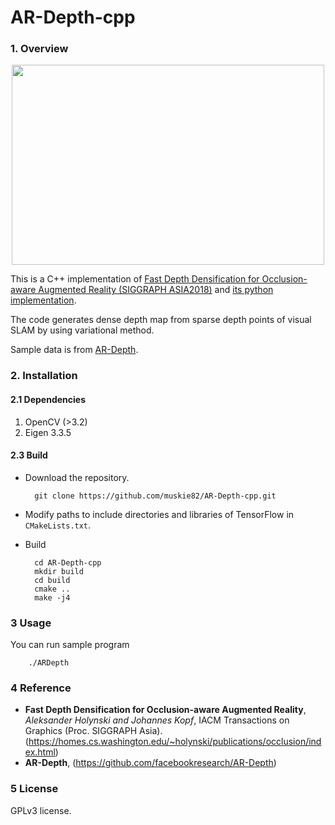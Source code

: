 # AR-Depth-cpp

### 1. Overview
<p align="center"> <img src="https://github.com/muskie82/AR-Depth-cpp/blob/master/gif/file.gif" width="500" height="320"> </p>

This is a C++ implementation of [Fast Depth Densification for Occlusion-aware Augmented Reality (SIGGRAPH ASIA2018)](https://homes.cs.washington.edu/~holynski/publications/occlusion/index.html) and [its python implementation](https://github.com/facebookresearch/AR-Depth).

The code generates dense depth map from sparse depth points of visual SLAM by using variational method.

Sample data is from [AR-Depth](https://github.com/facebookresearch/AR-Depth).

### 2. Installation
#### 2.1 Dependencies
1. OpenCV (>3.2)
2. Eigen 3.3.5
#### 2.3 Build

- Download the repository.

		git clone https://github.com/muskie82/AR-Depth-cpp.git

- Modify paths to include directories and libraries of TensorFlow in `CMakeLists.txt`.

- Build

		cd AR-Depth-cpp
		mkdir build
		cd build
		cmake ..
		make -j4
	

### 3 Usage
You can run sample program

		./ARDepth


### 4 Reference
* **Fast Depth Densification for Occlusion-aware Augmented Reality**, *Aleksander Holynski and Johannes Kopf*, IACM Transactions on Graphics (Proc. SIGGRAPH Asia). (https://homes.cs.washington.edu/~holynski/publications/occlusion/index.html)
* **AR-Depth**, (https://github.com/facebookresearch/AR-Depth)

### 5 License
GPLv3 license.
